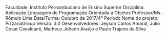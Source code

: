 Faculdade: Instituto Pernambucano de Ensino Superior
Disciplina: Aplicação Linguagem de Programação Orientada a Objetos
Professor/Ms.: Rômulo Lima
Data/Turma: Outubro de 2017/4º Período
Nome do projeto: PizzariaGroup
Versão: 3.0
Desenvolvedores: Jeyson Carlos Amaral, Júlio Cesar Cavalcanti, Matheus Johann Araújo e Paulo Trajano da Silva
